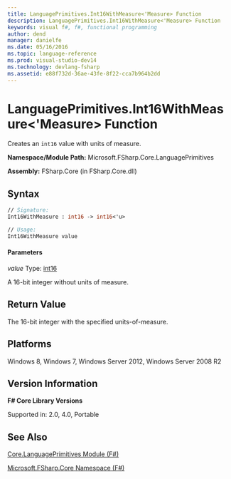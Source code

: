 ```yaml
---
title: LanguagePrimitives.Int16WithMeasure<'Measure> Function
description: LanguagePrimitives.Int16WithMeasure<'Measure> Function
keywords: visual f#, f#, functional programming
author: dend
manager: danielfe
ms.date: 05/16/2016
ms.topic: language-reference
ms.prod: visual-studio-dev14
ms.technology: devlang-fsharp
ms.assetid: e88f732d-36ae-43fe-8f22-cca7b964b2dd 
---
```


# LanguagePrimitives.Int16WithMeasure<'Measure> Function

Creates an `int16` value with units of measure.

**Namespace/Module Path:** Microsoft.FSharp.Core.LanguagePrimitives

**Assembly:** FSharp.Core (in FSharp.Core.dll)


## Syntax

```fsharp
// Signature:
Int16WithMeasure : int16 -> int16<'u>

// Usage:
Int16WithMeasure value
```

#### Parameters
*value*
Type: [int16](https://msdn.microsoft.com/library/608e612c-5a8e-40c4-912f-55788628cb9b)


A 16-bit integer without units of measure.

## Return Value

The 16-bit integer with the specified units-of-measure.

## Platforms
Windows 8, Windows 7, Windows Server 2012, Windows Server 2008 R2


## Version Information
**F# Core Library Versions**

Supported in: 2.0, 4.0, Portable

## See Also
[Core.LanguagePrimitives Module &#40;F&#35;&#41;](Core.LanguagePrimitives-Module-%5BFSharp%5D.md)

[Microsoft.FSharp.Core Namespace &#40;F&#35;&#41;](Microsoft.FSharp.Core-Namespace-%5BFSharp%5D.md)